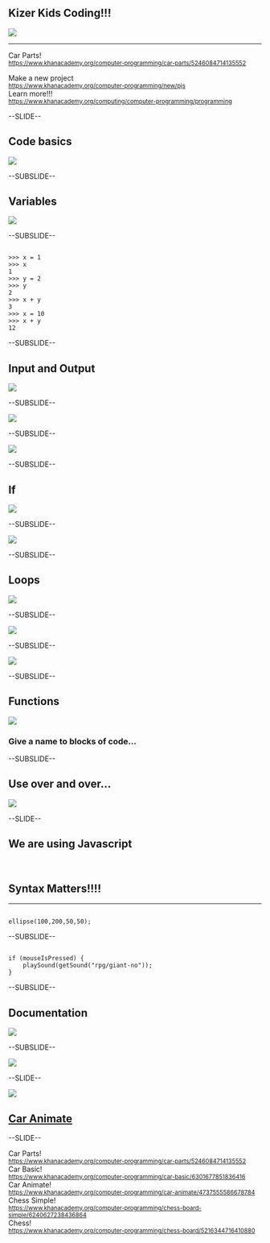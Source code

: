<!------------------------------------------------------------>
<!-- Topic: xxx -->

<h2>Kizer Kids Coding!!!</h2>
<img src="images/dash_dot.png" style="max-height: 200px;">
<hr>

Car Parts! <br> <small>https://www.khanacademy.org/computer-programming/car-parts/5246084714135552</small><br>

Make a new project <br> <small>https://www.khanacademy.org/computer-programming/new/pjs</small><br>
Learn more!!! <br> <small>https://www.khanacademy.org/computing/computer-programming/programming</small>

<!------------------------------------------------------------>
--SLIDE--
<!-- Topic: Code -->

<h2><b>Code</b> basics</h2>
<img src="images/lego.jpg" style="max-height: 450px;">

--SUBSLIDE--

<h2>Variables</h2>
<img src="images/variable.jpg" style="max-height: 450px;">

--SUBSLIDE--

<pre><code>
>>> x = 1
>>> x
1
>>> y = 2
>>> y
2
>>> x + y
3
>>> x = 10
>>> x + y
12
</code></pre>

--SUBSLIDE--

<h2><b>Input</b> and <b>Output</b></h2>
<img src="images/inout.gif" style="max-height: 450px;">

--SUBSLIDE--

<img src="images/inout_example.png" style="max-height: 550px;">

--SUBSLIDE--

<img src="images/input.png" style="max-height: 550px;">

--SUBSLIDE--

<h2><b>If</b></h2>
<img src="images/if-then.png" style="max-height: 450px;">

--SUBSLIDE--

<img src="images/stoplight.png" style="max-height: 550px;">

--SUBSLIDE--

<h2><b>Loops</b></h2>
<img src="images/loop.jpg" style="max-height: 450px;">

--SUBSLIDE--

<img src="images/car.jpg" style="max-height: 550px;">

--SUBSLIDE--

<img src="images/funnyloop.gif" style="max-height: 550px;">

--SUBSLIDE--

<h2><b>Functions</b></h2>
<img src="images/gear.png" style="max-height: 450px;">
<h3>Give a name to blocks of code...</h3>

--SUBSLIDE--

<h2><b>Use over and over...</b></h2>
<img src="images/add.jpg" style="max-height: 550px;">

<!------------------------------------------------------------>
--SLIDE--
<!-- Topic: Languages -->

<h2>We are using Javascript</h2><br>
<h2><b>Syntax Matters!!!!</b></h2>
<hr>
<pre><code>
ellipse(100,200,50,50);
</code></pre>

--SUBSLIDE--

<pre><code>
if (mouseIsPressed) {
    playSound(getSound("rpg/giant-no"));
}
</code></pre>

--SUBSLIDE--

<h2>Documentation</h2>
<img src="images/docs.png" style="max-height: 550px;">

--SUBSLIDE--

<img src="images/art.png" style="max-height: 550px;">

<!------------------------------------------------------------>
--SLIDE--
<!-- Topic: Example -->

<img src="images/animate.png" style="max-height: 550px;">
<h2><a href="https://www.khanacademy.org/computer-programming/car-animate/4737555586678784">Car Animate</a></h2>


<!------------------------------------------------------------>
--SLIDE--
<!-- Topic: Example -->

Car Parts! <br> <small>https://www.khanacademy.org/computer-programming/car-parts/5246084714135552</small><br>
Car Basic! <br> <small>https://www.khanacademy.org/computer-programming/car-basic/6301677851836416</small><br>
Car Animate! <br> <small>https://www.khanacademy.org/computer-programming/car-animate/4737555586678784</small><br>
Chess Simple! <br> <small>https://www.khanacademy.org/computer-programming/chess-board-simple/6240627238436864</small><br>
Chess! <br> <small>https://www.khanacademy.org/computer-programming/chess-board/5216344716410880</small><br>
